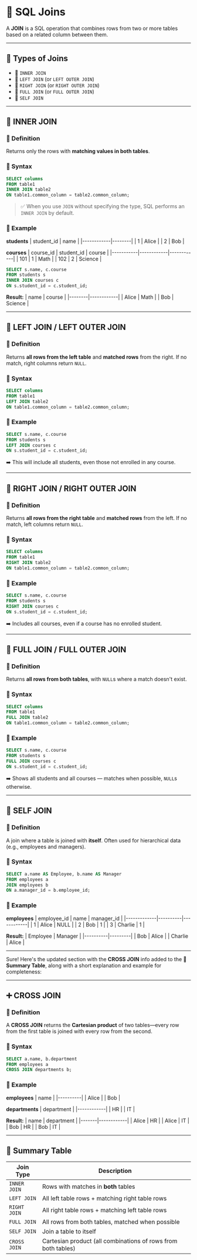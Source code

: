 # 🔗 SQL Joins

A **JOIN** is a SQL operation that combines rows from two or more tables based on a related column between them.

---

## 🧩 Types of Joins

- 🔸 `INNER JOIN`
- 🔹 `LEFT JOIN` (or `LEFT OUTER JOIN`)
- 🔸 `RIGHT JOIN` (or `RIGHT OUTER JOIN`)
- 🔹 `FULL JOIN` (or `FULL OUTER JOIN`)
- 🔁 `SELF JOIN`

---

## 🔸 INNER JOIN

### 📘 Definition
Returns only the rows with **matching values in both tables**.

### 🧪 Syntax
```sql
SELECT columns
FROM table1
INNER JOIN table2
ON table1.common_column = table2.common_column;
```

> ✅ When you use `JOIN` without specifying the type, SQL performs an `INNER JOIN` by default.

### 🧾 Example

**students**
| student_id | name   |
|------------|--------|
| 1          | Alice  |
| 2          | Bob    |

**courses**
| course_id | student_id | course     |
|-----------|------------|------------|
| 101       | 1          | Math       |
| 102       | 2          | Science    |

```sql
SELECT s.name, c.course
FROM students s
INNER JOIN courses c
ON s.student_id = c.student_id;
```

**Result:**
| name   | course     |
|--------|------------|
| Alice  | Math       |
| Bob    | Science    |

---

## 🔹 LEFT JOIN / LEFT OUTER JOIN

### 📘 Definition
Returns **all rows from the left table** and **matched rows** from the right. If no match, right columns return `NULL`.

### 🧪 Syntax
```sql
SELECT columns
FROM table1
LEFT JOIN table2
ON table1.common_column = table2.common_column;
```

### 🧾 Example

```sql
SELECT s.name, c.course
FROM students s
LEFT JOIN courses c
ON s.student_id = c.student_id;
```

➡️ This will include all students, even those not enrolled in any course.

---

## 🔸 RIGHT JOIN / RIGHT OUTER JOIN

### 📘 Definition
Returns **all rows from the right table** and **matched rows** from the left. If no match, left columns return `NULL`.

### 🧪 Syntax
```sql
SELECT columns
FROM table1
RIGHT JOIN table2
ON table1.common_column = table2.common_column;
```

### 🧾 Example

```sql
SELECT s.name, c.course
FROM students s
RIGHT JOIN courses c
ON s.student_id = c.student_id;
```

➡️ Includes all courses, even if a course has no enrolled student.

---

## 🔹 FULL JOIN / FULL OUTER JOIN

### 📘 Definition
Returns **all rows from both tables**, with `NULL`s where a match doesn't exist.

### 🧪 Syntax
```sql
SELECT columns
FROM table1
FULL JOIN table2
ON table1.common_column = table2.common_column;
```

### 🧾 Example

```sql
SELECT s.name, c.course
FROM students s
FULL JOIN courses c
ON s.student_id = c.student_id;
```

➡️ Shows all students and all courses — matches when possible, `NULL`s otherwise.

---

## 🔁 SELF JOIN

### 📘 Definition
A join where a table is joined with **itself**. Often used for hierarchical data (e.g., employees and managers).

### 🧪 Syntax
```sql
SELECT a.name AS Employee, b.name AS Manager
FROM employees a
JOIN employees b
ON a.manager_id = b.employee_id;
```

### 🧾 Example

**employees**
| employee_id | name     | manager_id |
|-------------|----------|------------|
| 1           | Alice    | NULL       |
| 2           | Bob      | 1          |
| 3           | Charlie  | 1          |

**Result:**
| Employee | Manager |
|----------|---------|
| Bob      | Alice   |
| Charlie  | Alice   |

---

Sure! Here's the updated section with the **CROSS JOIN** info added to the **📌 Summary Table**, along with a short explanation and example for completeness:

---

## ➕ CROSS JOIN

### 📘 Definition  
A **CROSS JOIN** returns the **Cartesian product** of two tables—every row from the first table is joined with every row from the second.

### 🧪 Syntax
```sql
SELECT a.name, b.department
FROM employees a
CROSS JOIN departments b;
```

### 🧾 Example

**employees**
| name     |
|----------|
| Alice    |
| Bob      |

**departments**
| department |
|------------|
| HR         |
| IT         |

**Result:**
| name  | department |
|-------|------------|
| Alice | HR         |
| Alice | IT         |
| Bob   | HR         |
| Bob   | IT         |

---

## 📌 Summary Table

| Join Type       | Description                                                      |
|------------------|------------------------------------------------------------------|
| `INNER JOIN`     | Rows with matches in **both** tables                             |
| `LEFT JOIN`      | All left table rows + matching right table rows                 |
| `RIGHT JOIN`     | All right table rows + matching left table rows                 |
| `FULL JOIN`      | All rows from both tables, matched when possible                |
| `SELF JOIN`      | Join a table to itself                                          |
| `CROSS JOIN`     | Cartesian product (all combinations of rows from both tables)   |
